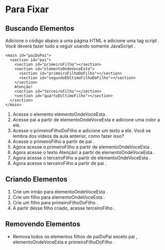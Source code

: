 # Para Fixar

## Buscando Elementos

Adicione o código abaixo a uma página HTML e adicione uma tag script . Você deverá fazer tudo a seguir usando somente JavaScript .
```
<main id="paiDoPai">
  <section id="pai">
    <section id="primeiroFilho"></section>
    <section id="elementoOndeVoceEsta">
      <section id="primeiroFilhoDoFilho"></section>
      <section id="segundoEUltimoFilhoDoFilho"></section>
    </section>
    Atenção!
    <section id="terceiroFilho"></section>
    <section id="quartoEUltimoFilho"></section>
  </section>
</main>
```

1. Acesse o elemento elementoOndeVoceEsta .
1. Acesse pai a partir de elementoOndeVoceEsta e adicione uma color a ele.
1. Acesse o primeiroFilhoDoFilho e adicione um texto a ele. Você se lembra dos vídeos da aula anterior, como fazer isso?
1. Acesse o primeiroFilho a partir de pai .
1. Agora acesse o primeiroFilho a partir de elementoOndeVoceEsta .
1. Agora acesse o texto Atenção! a partir de elementoOndeVoceEsta .
1. Agora acesse o terceiroFilho a partir de elementoOndeVoceEsta .
1. Agora acesse o terceiroFilho a partir de pai .

## Criando Elementos

1. Crie um irmão para elementoOndeVoceEsta .
1. Crie um filho para elementoOndeVoceEsta .
1. Crie um filho para primeiroFilhoDoFilho .
1. A partir desse filho criado, acesse terceiroFilho .

## Removendo Elementos

* Remova todos os elementos filhos de paiDoPai exceto pai , elementoOndeVoceEsta e primeiroFilhoDoFilho .
